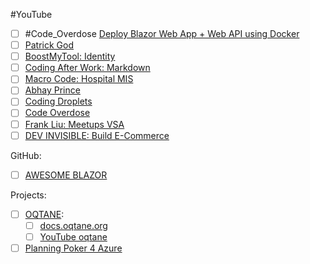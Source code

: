 #YouTube
- [ ] #Code_Overdose [Deploy Blazor Web App + Web API using Docker](https://youtu.be/ELTU1Mixncg?list=PLNn06NGB6PTgymNp3PbptkeZYG5jZCAwK)
- [ ] [Patrick God](https://www.youtube.com/@PatrickGod/videos)
- [ ] [BoostMyTool: Identity](https://youtu.be/uYkfk-rMmlM)
- [ ] [Coding After Work: Markdown ](https://youtu.be/3ABOgEScyRc)
- [ ] [Macro Code: Hospital MIS](https://www.youtube.com/playlist?list=PLHeVx_crBwV95RlflByBTdt8ySRwv_UbC)
- [ ] [Abhay Prince](https://www.youtube.com/@abhayprince/videos)
- [ ] [Coding Droplets](https://www.youtube.com/@CodingDroplets/videos)
- [ ] [Code Overdose](https://www.youtube.com/@dosehieu)
- [ ] [Frank Liu: Meetups VSA](https://www.youtube.com/playlist?list=PLgRlicSxjeMPuE1aBkWv60WTEuR61I-gM)
- [ ] [DEV INVISIBLE: Build E-Commerce](https://www.youtube.com/playlist?list=PLFEoI_efAStSuJrh-dhSNjVar75QPQC8h)

GitHub:
- [ ] [AWESOME BLAZOR](https://github.com/AdrienTorris/awesome-blazor)

Projects:
- [ ] [OQTANE](https://github.com/oqtane/oqtane.framework):	
	- [ ] [docs.oqtane.org](https://docs.oqtane.org/index.html)
	- [ ] [YouTube oqtane](https://www.youtube.com/watch?v=JPfUZPlRRCE&list=PLYhXmd7yV0elLNLfQwZBUlM7ZSMYPTZ_f)
- [ ] [Planning Poker 4 Azure](https://github.com/duracellko/planningpoker4azure)
